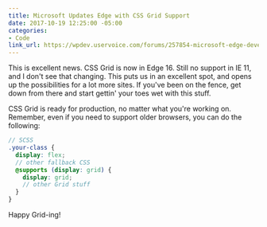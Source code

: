 ```yaml
---
title: Microsoft Updates Edge with CSS Grid Support
date: 2017-10-19 12:25:00 -05:00
categories:
- Code
link_url: https://wpdev.uservoice.com/forums/257854-microsoft-edge-developer/suggestions/6514853-update-css-grid
---
```


This is excellent news. CSS Grid is now in Edge 16. Still no support in IE 11, and I don't see that changing. This puts us in an excellent spot, and opens up the possibilities for a lot more sites. If you've been on the fence, get down from there and start gettin' your toes wet with this stuff.

CSS Grid is ready for production, no matter what you're working on. Remember, even if you need to support older browsers, you can do the following:

```scss
// SCSS
.your-class {
  display: flex;
  // other fallback CSS
  @supports (display: grid) {
    display: grid;
    // other Grid stuff
  }
}
```

Happy Grid-ing!
